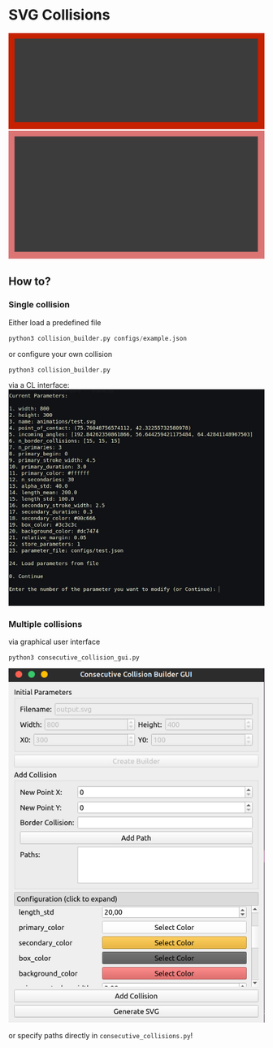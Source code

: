 # SVG Collisions

![file](animations/offset.svg)
![file](animations/multi-collision.svg)

## How to?

### Single collision
Either load a predefined file
```python
python3 collision_builder.py configs/example.json
```
or configure your own collision
```python3
python3 collision_builder.py
```
via a CL interface:
![cli](animations/cl_input.jpg)


### Multiple collisions

via graphical user interface

```python3
python3 consecutive_collision_gui.py
```
![gui](animations/gui_input.jpg)

or specify paths directly in `consecutive_collisions.py`!





